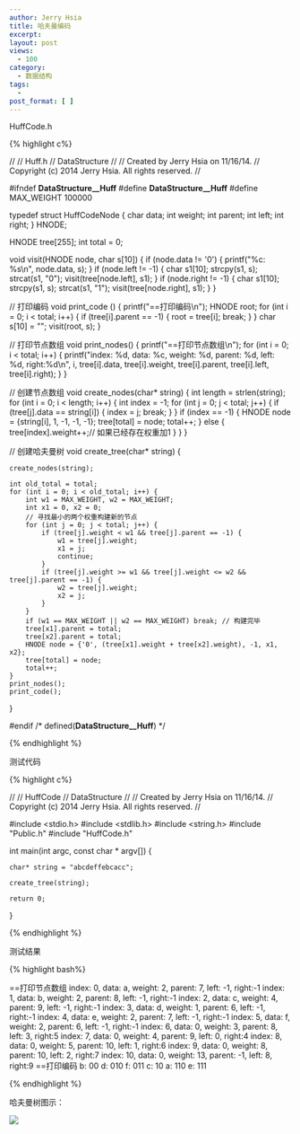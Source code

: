 ```yaml
---
author: Jerry Hsia
title: 哈夫曼编码
excerpt:
layout: post
views:
  - 100
category:
  - 数据结构
tags:
  - 
post_format: [ ]
---
```


HuffCode.h

{% highlight  c%}

//
//  Huff.h
//  DataStructure
//
//  Created by Jerry Hsia on 11/16/14.
//  Copyright (c) 2014 Jerry Hsia. All rights reserved.
//

#ifndef __DataStructure__Huff__
#define __DataStructure__Huff__
#define MAX_WEIGHT 100000

typedef struct HuffCodeNode {
    char data;
    int weight;
    int parent;
    int left;
    int right;
} HNODE;

HNODE tree[255];
int total = 0;

void visit(HNODE node, char s[10]) {
    if (node.data != '0') {
        printf("%c: %s\n", node.data, s);
    }
    if (node.left != -1) {
        char s1[10];
        strcpy(s1, s);
        strcat(s1, "0");
        visit(tree[node.left], s1);
    }
    if (node.right != -1) {
        char s1[10];
        strcpy(s1, s);
        strcat(s1, "1");
        visit(tree[node.right], s1);
    }
}

// 打印编码
void print_code () {
    printf("==打印编码\n");
    HNODE root;
    for (int i = 0; i < total; i++) {
        if (tree[i].parent == -1) {
            root = tree[i];
            break;
        }
    }
    char s[10] = "";
    visit(root, s);
}

// 打印节点数组
void print_nodes() {
    printf("==打印节点数组\n");
    for (int i = 0; i < total; i++) {
        printf("index: %d, data: %c, weight: %d, parent: %d, left: %d, right:%d\n", i, tree[i].data, tree[i].weight, tree[i].parent, tree[i].left, tree[i].right);
    }
}

// 创建节点数组
void create_nodes(char* string) {
    int length = strlen(string);
    for (int i = 0; i < length; i++) {
        int index = -1;
        for (int j = 0; j < total; j++) {
            if (tree[j].data == string[i]) {
                index = j;
                break;
            }
        }
        if (index == -1) {
            HNODE node = {string[i], 1, -1, -1, -1};
            tree[total] = node;
            total++;
        } else {
            tree[index].weight++;// 如果已经存在权重加1
        }
    }
}

// 创建哈夫曼树
void create_tree(char* string) {
    
    create_nodes(string);
    
    int old_total = total;
    for (int i = 0; i < old_total; i++) {
        int w1 = MAX_WEIGHT, w2 = MAX_WEIGHT;
        int x1 = 0, x2 = 0;
        // 寻找最小的两个权重构建新的节点
        for (int j = 0; j < total; j++) {
            if (tree[j].weight < w1 && tree[j].parent == -1) {
                w1 = tree[j].weight;
                x1 = j;
                continue;
            }
            if (tree[j].weight >= w1 && tree[j].weight <= w2 && tree[j].parent == -1) {
                w2 = tree[j].weight;
                x2 = j;
            }
        }
        if (w1 == MAX_WEIGHT || w2 == MAX_WEIGHT) break; // 构建完毕
        tree[x1].parent = total;
        tree[x2].parent = total;
        HNODE node = {'0', (tree[x1].weight + tree[x2].weight), -1, x1, x2};
        tree[total] = node;
        total++;
    }
    print_nodes();
    print_code();
}

#endif /* defined(__DataStructure__Huff__) */



{% endhighlight %}

测试代码

{% highlight  c%}

//
//  HuffCode
//  DataStructure
//
//  Created by Jerry Hsia on 11/16/14.
//  Copyright (c) 2014 Jerry Hsia. All rights reserved.
//

#include <stdio.h>
#include <stdlib.h>
#include <string.h>
#include "Public.h"
#include "HuffCode.h"
 
int main(int argc, const char * argv[]) {
    
    char* string = "abcdeffebcacc";
    
    create_tree(string);
    
    return 0;
}

{% endhighlight %}

测试结果

{% highlight  bash%}

==打印节点数组
index: 0, data: a, weight: 2, parent: 7, left: -1, right:-1
index: 1, data: b, weight: 2, parent: 8, left: -1, right:-1
index: 2, data: c, weight: 4, parent: 9, left: -1, right:-1
index: 3, data: d, weight: 1, parent: 6, left: -1, right:-1
index: 4, data: e, weight: 2, parent: 7, left: -1, right:-1
index: 5, data: f, weight: 2, parent: 6, left: -1, right:-1
index: 6, data: 0, weight: 3, parent: 8, left: 3, right:5
index: 7, data: 0, weight: 4, parent: 9, left: 0, right:4
index: 8, data: 0, weight: 5, parent: 10, left: 1, right:6
index: 9, data: 0, weight: 8, parent: 10, left: 2, right:7
index: 10, data: 0, weight: 13, parent: -1, left: 8, right:9
==打印编码
b: 00
d: 010
f: 011
c: 10
a: 110
e: 111

{% endhighlight %}

哈夫曼树图示：

![]({{site.static.files}}huff-code.jpg)
